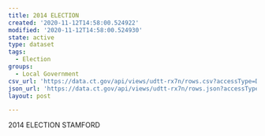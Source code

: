 ```yaml
---
title: 2014 ELECTION
created: '2020-11-12T14:58:00.524922'
modified: '2020-11-12T14:58:00.524930'
state: active
type: dataset
tags:
  - Election
groups:
  - Local Government
csv_url: 'https://data.ct.gov/api/views/udtt-rx7n/rows.csv?accessType=DOWNLOAD'
json_url: 'https://data.ct.gov/api/views/udtt-rx7n/rows.json?accessType=DOWNLOAD'
layout: post

---
```

2014 ELECTION STAMFORD
